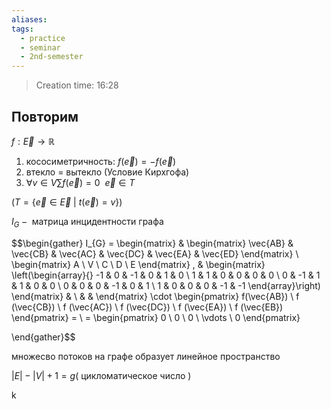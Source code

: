 ```yaml
---
aliases: 
tags:
  - practice
  - seminar
  - 2nd-semester
---
```


> Creation time: 16:28

## Повторим

$f: \vec{E} \to \mathbb{R}$
1. кососиметричность: $f(\vec{e})=-f(\vec{e})$
2. втекло = вытекло (Условие Кирхгофа)
3. $\forall v  \in V \sum f(\vec{e})=0 \ \ \vec{e}  \in T$

$(T=\{ \vec{e}  \in \vec{E}  \ | \ t(\vec{e})=v \})$

$I_{G} -\text{ матрица инцидентности графа }$

$$\begin{gather}
I_{G} = 
\begin{matrix}
 & \begin{matrix}
\vec{AB} & \vec{CB} & \vec{AC} & \vec{DC} & \vec{EA} & \vec{ED}
\end{matrix} \\ 
\begin{matrix}
A \\
V \\
C \\
D \\
E
\end{matrix} \, & \begin{matrix}
\left(\begin{array}{}
-1 & 0 & -1 & 0 & 1 & 0 \\
1 & 1 & 0 & 0 & 0 & 0 \\
0 & -1 & 1 & 1 & 0 & 0 \\
0 & 0 & 0 & -1 & 0 & 1 \\
1 & 0 & 0 & 0 & -1 & -1
\end{array}\right)
\end{matrix} 
 &  \\ &  & 
\end{matrix} \cdot \begin{pmatrix}
f(\vec{AB}) \\
f (\vec{CB}) \\
f (\vec{AC})  \\
f (\vec{DC})  \\
f (\vec{EA})  \\
f (\vec{EB})
\end{pmatrix} = \\ 
= \begin{pmatrix}
0 \\
0 \\
0 \\
\vdots \\
0
\end{pmatrix}

\end{gather}$$

множесво потоков на графе образует линейное пространство

$|E|-|V|+1=g(\text{ цикломатическое число })$

k